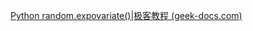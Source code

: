 [Python random.expovariate()|极客教程 (geek-docs.com)](https://geek-docs.com/python/python-random-module/random-expovariate-function-in-python.html)